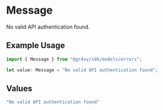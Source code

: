 # Message

No valid API authentication found.

## Example Usage

```typescript
import { Message } from "@gr4vy/sdk/models/errors";

let value: Message = "No valid API authentication found";
```

## Values

```typescript
"No valid API authentication found"
```